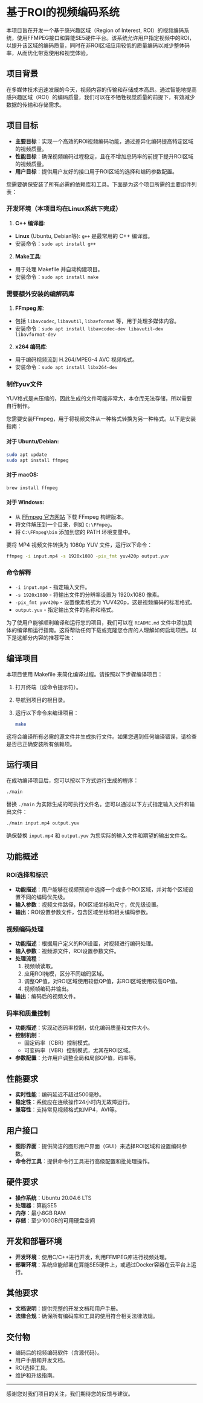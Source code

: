 # 基于ROI的视频编码系统

本项目旨在开发一个基于感兴趣区域（Region of Interest, ROI）的视频编码系统，使用FFMPEG接口和算能SE5硬件平台。该系统允许用户指定视频中的ROI，以提升该区域的编码质量，同时在非ROI区域应用较低的质量编码以减少整体码率，从而优化带宽使用和视觉体验。

## 项目背景

在多媒体技术迅速发展的今天，视频内容的传输和存储成本高昂。通过智能地提高感兴趣区域（ROI）的编码质量，我们可以在不牺牲视觉质量的前提下，有效减少数据的传输和存储需求。

## 项目目标

- **主要目标**：实现一个高效的ROI视频编码功能，通过差异化编码提高特定区域的视频质量。
- **性能目标**：确保视频编码过程稳定，且在不增加总码率的前提下提升ROI区域的视频质量。
- **用户目标**：提供用户友好的接口用于ROI区域的选择和编码参数配置。

您需要确保安装了所有必需的依赖库和工具。下面是为这个项目所需的主要组件列表：

### 开发环境（本项目均在Linux系统下完成）

1. **C++ 编译器**:
  - **Linux** (Ubuntu, Debian等): `g++` 是最常用的 C++ 编译器。
  - 安装命令：`sudo apt install g++`

2. **Make工具**:
  - 用于处理 Makefile 并自动构建项目。
  - 安装命令：`sudo apt install make`

### 需要额外安装的编解码库

1. **FFmpeg 库**:
  - 包括 `libavcodec`, `libavutil`, `libavformat` 等，用于处理多媒体内容。
  - 安装命令：`sudo apt install libavcodec-dev libavutil-dev libavformat-dev`

2. **x264 编码库**:
  - 用于编码视频流到 H.264/MPEG-4 AVC 视频格式。
  - 安装命令：`sudo apt install libx264-dev`

### 制作yuv文件
YUV格式是未压缩的，因此生成的文件可能非常大，本仓库无法存储，所以需要自行制作。

您需要安装FFmpeg，用于将视频文件从一种格式转换为另一种格式。以下是安装指南：

  #### 对于 Ubuntu/Debian:
  ```bash
  sudo apt update
  sudo apt install ffmpeg
  ```

#### 对于 macOS:
  ```bash
  brew install ffmpeg
  ```

#### 对于 Windows:
- 从 [FFmpeg 官方网站](https://ffmpeg.org/download.html) 下载 FFmpeg 构建版本。
- 将文件解压到一个目录，例如 `C:\FFmpeg`。
- 将 `C:\FFmpeg\bin` 添加到您的 PATH 环境变量中。


要将 MP4 视频文件转换为 1080p YUV 文件，运行以下命令：

```bash
ffmpeg -i input.mp4 -s 1920x1080 -pix_fmt yuv420p output.yuv
```

### 命令解释

- `-i input.mp4` - 指定输入文件。
- `-s 1920x1080` - 将输出文件的分辨率设置为 1920x1080 像素。
- `-pix_fmt yuv420p` - 设置像素格式为 YUV420p，这是视频编码的标准格式。
- `output.yuv` - 指定输出文件的名称和格式。

为了使用户能够顺利编译和运行您的项目，我们可以在 `README.md` 文件中添加具体的编译和运行指南。这将帮助任何下载或克隆您仓库的人理解如何启动项目。以下是这部分内容的推荐写法：

## 编译项目

本项目使用 Makefile 来简化编译过程。请按照以下步骤编译项目：

1. 打开终端（或命令提示符）。
2. 导航到项目的根目录。
3. 运行以下命令来编译项目：

   ```bash
   make
   ```

这将会编译所有必需的源文件并生成执行文件。如果您遇到任何编译错误，请检查是否已正确安装所有依赖项。

## 运行项目

在成功编译项目后，您可以按以下方式运行生成的程序：

```bash
./main
```

替换 `./main` 为实际生成的可执行文件名。您可以通过以下方式指定输入文件和输出文件：

```bash
./main input.mp4 output.yuv
```

确保替换 `input.mp4` 和 `output.yuv` 为您实际的输入文件和期望的输出文件名。

## 功能概述

### ROI选择和标识

- **功能描述**：用户能够在视频预览中选择一个或多个ROI区域，并对每个区域设置不同的编码优先级。
- **输入参数**：视频文件路径，ROI区域坐标和尺寸，优先级设置。
- **输出**：ROI设置参数文件，包含区域坐标和相关编码参数。

### 视频编码处理

- **功能描述**：根据用户定义的ROI设置，对视频进行编码处理。
- **输入参数**：视频源文件，ROI设置参数文件。
- **处理流程**：
    1. 视频帧读取。
    2. 应用ROI掩模，区分不同编码区域。
    3. 调整QP值，对ROI区域使用较低QP值，非ROI区域使用较高QP值。
    4. 视频帧编码并输出。
- **输出**：编码后的视频文件。

### 码率和质量控制

- **功能描述**：实现动态码率控制，优化编码质量和文件大小。
- **控制机制**：
    - 固定码率（CBR）控制模式。
    - 可变码率（VBR）控制模式，尤其在ROI区域。
- **参数配置**：允许用户调整全局和局部QP值，码率等。

## 性能要求

- **实时性能**：编码延迟不超过500毫秒。
- **稳定性**：系统应在连续操作24小时内无故障运行。
- **兼容性**：支持常见视频格式如MP4，AVI等。

## 用户接口

- **图形界面**：提供简洁的图形用户界面（GUI）来选择ROI区域和设置编码参数。
- **命令行工具**：提供命令行工具进行高级配置和批处理操作。

## 硬件要求

- **操作系统**：Ubuntu 20.04.6 LTS
- **处理器**：算能SE5
- **内存**：最小8GB RAM
- **存储**：至少100GB的可用硬盘空间

## 开发和部署环境

- **开发环境**：使用C/C++进行开发，利用FFMPEG库进行视频处理。
- **部署环境**：系统应能部署在算能SE5硬件上，或通过Docker容器在云平台上运行。

## 其他要求

- **文档说明**：提供完整的开发文档和用户手册。
- **法律合规**：确保所有编码库和工具的使用符合相关法律法规。

## 交付物

- 编码后的视频编码软件（含源代码）。
- 用户手册和开发文档。
- ROI选择工具。
- 维护和升级指南。

---
感谢您对我们项目的关注，我们期待您的反馈与建议。